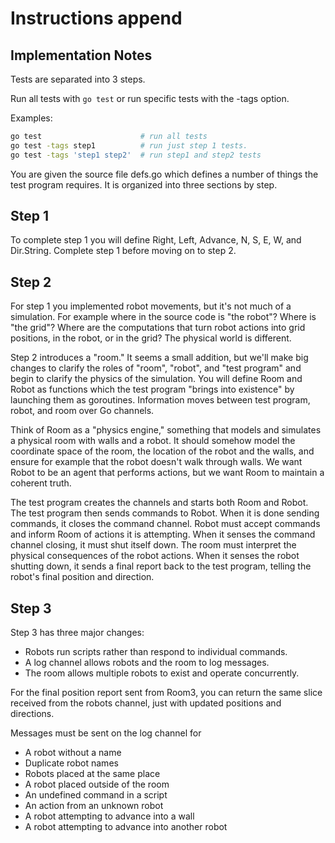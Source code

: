 # Instructions append

## Implementation Notes

Tests are separated into 3 steps.

Run all tests with `go test` or run specific tests with the -tags option.

Examples:

```bash
go test                      # run all tests
go test -tags step1          # run just step 1 tests.
go test -tags 'step1 step2'  # run step1 and step2 tests
```

You are given the source file defs.go which defines a number of things
the test program requires.  It is organized into three sections by step.

## Step 1

To complete step 1 you will define Right, Left, Advance, N, S, E, W,
and Dir.String.  Complete step 1 before moving on to step 2.

## Step 2

For step 1 you implemented robot movements, but it's not much of a simulation.
For example where in the source code is "the robot"?  Where is "the grid"?
Where are the computations that turn robot actions into grid positions,
in the robot, or in the grid?  The physical world is different.

Step 2 introduces a "room."  It seems a small addition, but we'll make
big changes to clarify the roles of "room", "robot", and "test program"
and begin to clarify the physics of the simulation.  You will define Room
and Robot as functions which the test program "brings into existence" by
launching them as goroutines.  Information moves between test program,
robot, and room over Go channels.

Think of Room as a "physics engine," something that models and simulates
a physical room with walls and a robot.  It should somehow model the
coordinate space of the room, the location of the robot and the walls,
and ensure for example that the robot doesn't walk through walls.
We want Robot to be an agent that performs actions, but we want Room to
maintain a coherent truth.

The test program creates the channels and starts both Room and Robot.
The test program then sends commands to Robot.  When it is done sending
commands, it closes the command channel.  Robot must accept commands and
inform Room of actions it is attempting.  When it senses the command channel
closing, it must shut itself down.  The room must interpret the physical
consequences of the robot actions.  When it senses the robot shutting down,
it sends a final report back to the test program, telling the robot's final
position and direction.

## Step 3

Step 3 has three major changes:

*  Robots run scripts rather than respond to individual commands.
*  A log channel allows robots and the room to log messages.
*  The room allows multiple robots to exist and operate concurrently.

For the final position report sent from Room3, you can return the same slice
received from the robots channel, just with updated positions and directions.

Messages must be sent on the log channel for
*  A robot without a name
*  Duplicate robot names
*  Robots placed at the same place
*  A robot placed outside of the room
*  An undefined command in a script
*  An action from an unknown robot
*  A robot attempting to advance into a wall
*  A robot attempting to advance into another robot
